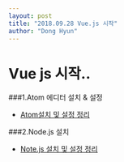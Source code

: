 ```yaml
---
layout: post
title: "2018.09.28 Vue.js 시작"
author: "Dong Hyun"
---
```


# Vue js 시작..

###1.Atom 에디터 설치 & 설정 

- [Atom설치 및 설정 정리](http://atom.io/)


###2.Node.js 설치

- [Note.js 설치 및 설정 정리](http://atom.io)







